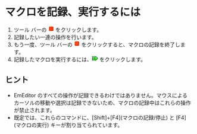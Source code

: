 # マクロを記録、実行するには

1. ツール バーの
![[マクロの記録/停止]](../../images/macrorecord.gif)
をクリックします。
2. 記録したい一連の操作を行います。
3. もう一度、ツール バーの
![[マクロの記録/停止]](../../images/macrorecord.gif)
をクリックすると、マクロの記録を終了します。
4. 記録したマクロを実行するには、![[マクロの実行]](../../images/macrorun.gif)
をクリックします。

## ヒント

- EmEditor
のすべての操作が記録できるわけではありません。マウスによるカーソルの移動や選択は記録できないため、マクロの記録中はこれらの操作が禁止されます。
- 既定では、これらのコマンドに、\[Shift\]+\[F4\](マクロの記録/停止) と \[F4\](マクロの実行) キーが割り当てられています。
